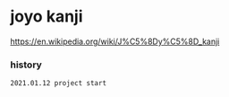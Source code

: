 # joyo kanji

https://en.wikipedia.org/wiki/J%C5%8Dy%C5%8D_kanji

### history
```
2021.01.12 project start
```